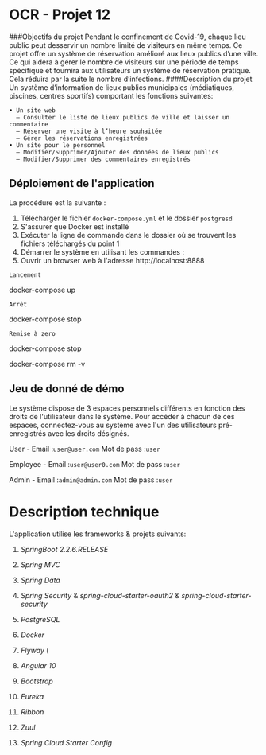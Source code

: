 # OCR - Projet 12

###Objectifs du projet
Pendant le confinement de Covid-19, chaque lieu public peut desservir un nombre limité de visiteurs en même temps. Ce projet offre un système de réservation amélioré aux lieux publics d’une ville. Ce qui aidera à gérer le nombre de visiteurs sur une période de temps spécifique et fournira aux utilisateurs un système de réservation pratique.
Cela réduira par la suite le nombre d’infections.
####Description du projet
Un système d’information de lieux publics municipales (médiatiques, piscines, centres sportifs) comportant les fonctions suivantes:

    • Un site web
      — Consulter le liste de lieux publics de ville et laisser un commentaire
      — Réserver une visite à l’heure souhaitée
      — Gérer les réservations enregistrées
    • Un site pour le personnel
      — Modifier/Supprimer/Ajouter des données de lieux publics
      — Modifier/Supprimer des commentaires enregistrés


## Déploiement de l'application

La procédure est la suivante :
1) Télécharger le fichier `docker-compose.yml` et le dossier `postgresd` 
2) S'assurer que Docker est installé
3) Exécuter la ligne de commande dans le dossier où se trouvent les fichiers téléchargés du point 1
4) Démarrer le système en utilisant les commandes :
5) Ouvrir un browser web à l'adresse http://localhost:8888

`Lancement` 

docker-compose up

`Arrêt` 

docker-compose stop

`Remise à zero`

docker-compose stop

docker-compose rm -v


   
## Jeu de donné de démo
Le système dispose de 3 espaces personnels différents en fonction des droits de l'utilisateur dans le système.
Pour accéder à chacun de ces espaces, connectez-vous au système avec l'un des utilisateurs pré-enregistrés avec les droits désignés.

User - Email :`user@user.com` Mot de pass :`user`
 
Employee - Email :`user@user0.com` Mot de pass :`user`

Admin - Email :`admin@admin.com` Mot de pass :`user`


# Description technique

L'application utilise les frameworks & projets suivants:

1) _SpringBoot 2.2.6.RELEASE_ 

2) _Spring MVC_ 

3) _Spring Data_ 

4) _Spring Security_ & _spring-cloud-starter-oauth2_ & _spring-cloud-starter-security_

5) _PostgreSQL_ 

6) _Docker_

7) _Flyway_ (

8) _Angular 10_

9) _Bootstrap_ 

10) _Eureka_

11) _Ribbon_

12) _Zuul_

13) _Spring Cloud Starter Config_
